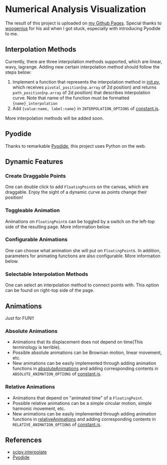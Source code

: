 # Numerical Analysis Visualization
The result of this project is uploaded on [my Github Pages](https://lsdluis1.github.io/na_visualization/).
Special thanks to [woogenius](https://github.com/woogenius) for his aid when I got stuck, especially with introducing Pyodide to me.

## Interpolation Methods
Currently, there are three interpolation methods supported, which are linear, wavy, lagrange.
Adding new certain interpolation method should follow the steps below:
1. Implement a function that represents the interpolation method in [init.py](https://github.com/lsdluis1/na_visualization/blob/master/public/python/init.py), which receives `pivotal_position`(`np.array` of 2d position) and returns `path_position`(`np.array` of 2d position) that describes interpolation curve. Note that name of the function must be formatted `{name}_interpolation`
2. Add `{value:name, label:name}` in `INTERPOLATION_OPTIONS` of [constant.js](https://github.com/lsdluis1/na_visualization/blob/master/src/constant.js).

More interpolation methods will be added soon.
## Pyodide
Thanks to remarkable [Pyodide](https://github.com/iodide-project/pyodide), this project uses Python on the web.
## Dynamic Features
### Create Draggable Points
One can double click to add `FloatingPoint`s on the canvas, which are draggable. Enjoy the sight of a dynamic curve as points change their position!
### Toggleable Animation
Animations on `FloatingPoint`s can be toggled by a switch on the left-top side of the resulting page. More information below.
### Configurable Animations
One can choose what animation she will put on `FloatingPoint`s. In addition, parameters for animating functions are also configurable. More information below.
### Selectable Interpolation Methods
One can select an interpolation method to connect points with. This option can be found on right-top side of the page.
## Animations 
Just for FUN!!
### Absolute Animations
- Animations that its displacement does not depend on time(This terminology is terrible).
- Possible absolute animations can be Brownian motion, linear movement, etc.
- New animations can be easily implemented through adding animation functions in [absoluteAnimations](https://github.com/lsdluis1/na_visualization/tree/master/src/animations/absoluteAnimations) and adding corresponding contents in `ABSOLUTE_ANIMATION_OPTIONS` of [constant.js](https://github.com/lsdluis1/na_visualization/blob/master/src/constant.js).
### Relative Animations
- Animations that depend on "animated time" of a `FloatingPoint`.
- Possible relative animations can be a simple circular motion, simple harmonic movement, etc.
- New animations can be easily implemented through adding animation functions in [relativeAnimations](https://github.com/lsdluis1/na_visualization/tree/master/src/animations/relativeAnimations) and adding corresponding contents in `RELATIVE_ANIMATION_OPTIONS` of [constant.js](https://github.com/lsdluis1/na_visualization/blob/master/src/constant.js).

## References
- [scipy.interpolate](https://docs.scipy.org/doc/scipy/reference/interpolate.html)
- [Pyodide](https://github.com/iodide-project/pyodide)
